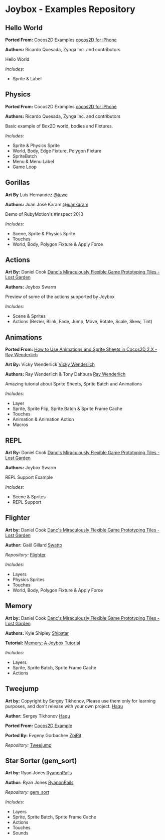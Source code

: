 # Joybox - Examples Repository

## Hello World
**Ported From:** Cocos2D Examples [cocos2D for iPhone](http://www.cocos2d-iphone.org)

**Authors:** Ricardo Quesada, Zynga Inc. and contributors

Hello World

*Includes:*

* Sprite & Label


## Physics
**Ported From:** Cocos2D Examples [cocos2D for iPhone](http://www.cocos2d-iphone.org)

**Authors:** Ricardo Quesada, Zynga Inc. and contributors

Basic example of Box2D world, bodies and Fixtures.

*Includes:*

* Sprite & Physics Sprite
* World, Body, Edge Fixture, Polygon Fixture
* SpriteBatch
* Menu & Menu Label
* Game Loop


## Gorillas
**Art By** Luis Hernandez [@juwe](https://twitter.com/juwe)

**Authors:** Juan José Karam [@juankaram](https://twitter.com/juankaram)

Demo of RubyMotion's #Inspect 2013

*Includes:*

* Scene, Sprite & Physics Sprite
* Touches
* World, Body, Polygon Fixture & Apply Force


## Actions
**Art By:** Daniel Cook [Danc's Miraculously Flexible Game Prototyping Tiles - Lost Garden](http://www.lostgarden.com/2007/05/dancs-miraculously-flexible-game.html)

**Authors:** Joybox Swarm

Preview of some of the actions supported by Joybox

*Includes:*

* Scene & Sprites
* Actions (Bezier, Blink, Fade, Jump, Move, Rotate, Scale, Skew, Tint)

## Animations 
**Ported From:** [How to Use Animations and Sprite Sheets in Cocos2D 2.X - Ray Wenderlich](http://www.raywenderlich.com/32045/how-to-use-animations-and-sprite-sheets-in-cocos2d-2-x)

**Art By:** Vicky Wenderlick [Vicky Wenderlich](http://www.vickiwenderlich.com)

**Authors:** Ray Wenderlich & Tony Dahbura [Ray Wenderlich](http://www.raywenderlich.com/32045/how-to-use-animations-and-sprite-sheets-in-cocos2d-2-x)

Amazing tutorial about Sprite Sheets, Sprite Batch and Animations

*Includes:*

* Layer
* Sprite, Sprite Flip, Sprite Batch & Sprite Frame Cache
* Touches
* Animation & Animation Action
* Macros 


## REPL

**Art By:** Daniel Cook [Danc's Miraculously Flexible Game Prototyping Tiles - Lost Garden](http://www.lostgarden.com/2007/05/dancs-miraculously-flexible-game.html)

**Authors:** Joybox Swarm

REPL Support Example

*Includes:*

* Scene & Sprites
* REPL Support

## Flighter
**Art  by:** Daniel Cook [Danc's Miraculously Flexible Game Prototyping Tiles - Lost Garden](http://www.lostgarden.com/2007/05/dancs-miraculously-flexible-game.html)

**Author:** Gaël Gillard [Swatto](https://github.com/Swatto)

*Repository:* [Flighter](https://github.com/Swatto/Flighter)

*Includes:*

* Layers
* Physics Sprites
* Touches
* World, Body, Polygon Fixture & Apply Force

## Memory
**Art  by:** Daniel Cook [Danc's Miraculously Flexible Game Prototyping Tiles - Lost Garden](http://www.lostgarden.com/2007/05/dancs-miraculously-flexible-game.html)

**Authors:** Kyle Shipley [Shipstar](https://github.com/shipstar)

**Tutorial:** [Memory: A Joybox Tutorial](http://blog.kyleshipley.com/post/56018019787/memory-a-joybox-tutorial)

*Includes:*

* Layers
* Sprite, Sprite Batch, Sprite Frame Cache
* Actions

## Tweejump
**Art by:** Copyright by Sergey Tikhonov, Please use them only for learning purposes, and don't release with your own project. [Haqu](http://haqu.net)

**Author:** Sergey Tikhonov [Haqu](https://github.com/haqu)

**Ported From:** [Cocos2D Example](https://github.com/haqu/tweejump)

**Ported By:** Evgeny Gorbachev [ZpiRit](https://github.com/ZpiRit)

*Repository:* [Tweejump](https://github.com/ZpiRit/tweejump)

 
## Star Sorter (gem_sort)
**Art by:** Ryan Jones [RyanonRails](http://ryanonrails.com)

**Author:** Ryan Jones [RyanonRails](https://github.com/RyanonRails)

*Repository:* [gem_sort](https://github.com/RyanonRails/gem_sort) 
 
*Includes:*

* Layers
* Sprite, Sprite Batch, Sprite Frame Cache
* Actions
* Touches
* Sounds
 